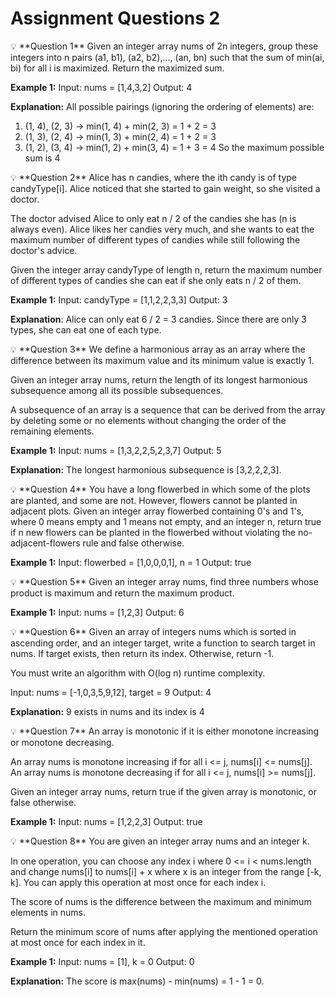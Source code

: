 # Assignment Questions 2



<aside>
💡 **Question 1**
Given an integer array nums of 2n integers, group these integers into n pairs (a1, b1), (a2, b2),..., (an, bn) such that the sum of min(ai, bi) for all i is maximized. Return the maximized sum.

**Example 1:**
Input: nums = [1,4,3,2]
Output: 4

**Explanation:** All possible pairings (ignoring the ordering of elements) are:

1. (1, 4), (2, 3) -> min(1, 4) + min(2, 3) = 1 + 2 = 3
2. (1, 3), (2, 4) -> min(1, 3) + min(2, 4) = 1 + 2 = 3
3. (1, 2), (3, 4) -> min(1, 2) + min(3, 4) = 1 + 3 = 4
So the maximum possible sum is 4
</aside>



<aside>
💡 **Question 2**
Alice has n candies, where the ith candy is of type candyType[i]. Alice noticed that she started to gain weight, so she visited a doctor. 

The doctor advised Alice to only eat n / 2 of the candies she has (n is always even). Alice likes her candies very much, and she wants to eat the maximum number of different types of candies while still following the doctor's advice. 

Given the integer array candyType of length n, return the maximum number of different types of candies she can eat if she only eats n / 2 of them.

**Example 1:**
Input: candyType = [1,1,2,2,3,3]
Output: 3

**Explanation**: Alice can only eat 6 / 2 = 3 candies. Since there are only 3 types, she can eat one of each type.

</aside>



<aside>
💡 **Question 3**
We define a harmonious array as an array where the difference between its maximum value
and its minimum value is exactly 1.

Given an integer array nums, return the length of its longest harmonious subsequence
among all its possible subsequences.

A subsequence of an array is a sequence that can be derived from the array by deleting some or no elements without changing the order of the remaining elements.

**Example 1:**
Input: nums = [1,3,2,2,5,2,3,7]
Output: 5

**Explanation:** The longest harmonious subsequence is [3,2,2,2,3].

</aside>



<aside>
💡 **Question 4**
You have a long flowerbed in which some of the plots are planted, and some are not.
However, flowers cannot be planted in adjacent plots.
Given an integer array flowerbed containing 0's and 1's, where 0 means empty and 1 means not empty, and an integer n, return true if n new flowers can be planted in the flowerbed without violating the no-adjacent-flowers rule and false otherwise.

**Example 1:**
Input: flowerbed = [1,0,0,0,1], n = 1
Output: true

</aside>



<aside>
💡 **Question 5**
Given an integer array nums, find three numbers whose product is maximum and return the maximum product.

**Example 1:**
Input: nums = [1,2,3]
Output: 6

</aside>



<aside>
💡 **Question 6**
Given an array of integers nums which is sorted in ascending order, and an integer target,
write a function to search target in nums. If target exists, then return its index. Otherwise,
return -1.

You must write an algorithm with O(log n) runtime complexity.

Input: nums = [-1,0,3,5,9,12], target = 9
Output: 4

**Explanation:** 9 exists in nums and its index is 4

</aside>



<aside>
💡 **Question 7**
An array is monotonic if it is either monotone increasing or monotone decreasing.

An array nums is monotone increasing if for all i <= j, nums[i] <= nums[j]. An array nums is
monotone decreasing if for all i <= j, nums[i] >= nums[j].

Given an integer array nums, return true if the given array is monotonic, or false otherwise.

**Example 1:**
Input: nums = [1,2,2,3]
Output: true

</aside>



<aside>
💡 **Question 8**
You are given an integer array nums and an integer k.

In one operation, you can choose any index i where 0 <= i < nums.length and change nums[i] to nums[i] + x where x is an integer from the range [-k, k]. You can apply this operation at most once for each index i.

The score of nums is the difference between the maximum and minimum elements in nums.

Return the minimum score of nums after applying the mentioned operation at most once for each index in it.

**Example 1:**
Input: nums = [1], k = 0
Output: 0

**Explanation:** The score is max(nums) - min(nums) = 1 - 1 = 0.

</aside>
